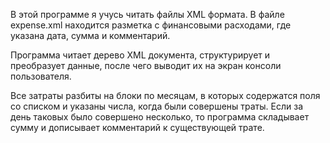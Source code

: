В этой программе я учусь читать файлы XML формата.
В файле expense.xml находится разметка с финансовыми расходами, где
указана дата, сумма и комментарий.

Программа читает дерево XML документа, структурирует и преобразует данные,
после чего выводит их на экран консоли пользователя.

Все затраты разбиты на блоки по месяцам, в которых содержатся поля со списком
и указаны числа, когда были совершены траты. Если за день таковых было
совершено несколько, то программа складывает сумму и дописывает комментарий к существующей трате.
